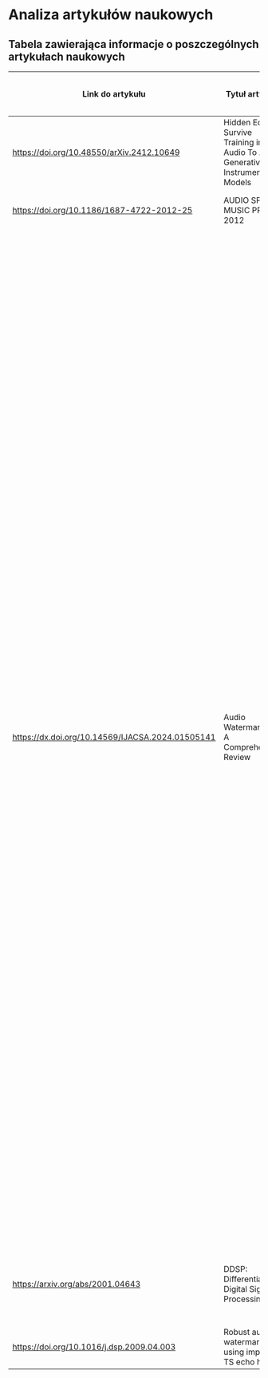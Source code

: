 # Analiza artykułów naukowych

## Tabela zawierająca informacje o poszczególnych artykułach naukowych

| Link do artykułu                                 | Tytuł artykułu                                                                | Imiona i nazwiska autorów                                             | Autorski komentarz                                                                                                                                                                                                                                                                                                                                                                                                                                                                                                                                                                                                                                                                                                                                                                                                                                                                                                                                                                                                                                                                                                                                                                                                      | Dostępny kod                                                                                                                                                                                                         | Dostępne pre-trenowane modele                                                                                                                                                                           | Metryki ewaluacji                                                                                                                                                                                                                                                                                   | Wykorzystane zasoby obliczeniowe                                                                          |
|--------------------------------------------------|-------------------------------------------------------------------------------|-----------------------------------------------------------------------|-------------------------------------------------------------------------------------------------------------------------------------------------------------------------------------------------------------------------------------------------------------------------------------------------------------------------------------------------------------------------------------------------------------------------------------------------------------------------------------------------------------------------------------------------------------------------------------------------------------------------------------------------------------------------------------------------------------------------------------------------------------------------------------------------------------------------------------------------------------------------------------------------------------------------------------------------------------------------------------------------------------------------------------------------------------------------------------------------------------------------------------------------------------------------------------------------------------------------|----------------------------------------------------------------------------------------------------------------------------------------------------------------------------------------------------------------------|---------------------------------------------------------------------------------------------------------------------------------------------------------------------------------------------------------|-----------------------------------------------------------------------------------------------------------------------------------------------------------------------------------------------------------------------------------------------------------------------------------------------------|-----------------------------------------------------------------------------------------------------------|
| https://doi.org/10.48550/arXiv.2412.10649        | Hidden Echoes Survive Training in Audio To Audio Generative Instrument Models | Christopher J. Tralie, Matt Amery, Benjamin Douglas, Ian Utz          |                                                                                                                                                                                                                                                                                                                                                                                                                                                                                                                                                                                                                                                                                                                                                                                                                                                                                                                                                                                                                                                                                                                                                                                                                         |                                                                                                                                                                                                                      |                                                                                                                                                                                                         |                                                                                                                                                                                                                                                                                                     |                                                                                                           |
| https://doi.org/10.1186/1687-4722-2012-25        | AUDIO SPEECH MUSIC PROC. 2012                                                 | Djebbar, F., Ayad, B., Meraim, K.A. et al.                            |                                                                                                                                                                                                                                                                                                                                                                                                                                                                                                                                                                                                                                                                                                                                                                                                                                                                                                                                                                                                                                                                                                                                                                                                                         |                                                                                                                                                                                                                      |                                                                                                                                                                                                         |                                                                                                                                                                                                                                                                                                     |                                                                                                           |
| https://dx.doi.org/10.14569/IJACSA.2024.01505141 | Audio Watermarking: A Comprehensive Review                                    | Mohammad Shorif Uddin, Ohidujjaman, Mahmudul Hasan, Tetsuya Shimamura | Dotyczy różnych technik oznaczania wodnego audio, w tym: low bit encoding, silence intervals, magnitude spectrum, tone insertion, phase spectrum, spread spectrum, cepestral domain, wavelet, codebook modification, bitstream hiding. Jeśli natomiast chodzi o opis techniki ukrytych ech to te dane ukrywa się, manipulując trzema parametrami: amplitudą początkową, opóźnieniem (do 1 ms, by było niesłyszalne) i szybkością zaniku. Dzięki temu dane są niesłyszalne dla ludzkiego ucha. Niestety wskazuje na to, że wadą jest niski poziom osadzania danych i ograniczona odporność na zakłócenia, co sprawia, że metoda ta jest rzadko stosowana w nowoczesnej steganografii audio. Nowsze podejścia, jak technika rozpraszania echa w czasie, poprawiają odporność na przetwarzanie sygnału, rozkładając dane w całym sygnale i wykorzystując korelację do ich odzyskiwania ("echo hiding-time spread technique", czyli time-spread hidden echo, które będziemy jeszcze badać). Artykuł podaje źródło echo hiding-time spread technique w [17], czyli _Y Erfani, S Siahpoush, Robust audio watermarking using improved TS echo hiding. Digital Signal Process._ - musimy przeanalizować ten artykuł dokładniej. | Nie - jedyny odnaleziony link, który mógł prowadzić do jakichkolwiek większej ilości inforacji i potencjalnie kodu źródłowego (http://asmp.eurasipjournals.com/content/2012/1/25) wskazuje na HTTP/1.1 404 Not Found | Brak danych - artykuł nie wspomina o żadnych modelach generujących audio - omawia tylko steganografię audio, bez modeli AI czy jakiejkolwiek generacji sygnałów na podstawie oznakowanych wodnie audio. | Główne kryteria porównania technik steganograficznych audio: <br>- Hiding rate<br>- Imperceptibility (PESQ, SegSNR)<br>- Robustness (korelacja w dekoderze)<br>- Amplifikacja<br>- Filtrowanie<br>- Rekwantyzacja<br>- Resampling<br>- Dodanie szumu<br>- Kodowanie/Dekodowanie<br>- Transkodowanie | Brak danych - nie ma mowy o zasobach obliczeniowych, ponieważ artykuł nie omawia hardware'u czy obliczeń. |
| https://arxiv.org/abs/2001.04643                 | DDSP: Differentiable Digital Signal Processing                                | Jesse Engel and Lamtharn Hantrakul and Chenjie Gu and Adam Roberts    |                                                                                                                                                                                                                                                                                                                                                                                                                                                                                                                                                                                                                                                                                                                                                                                                                                                                                                                                                                                                                                                                                                                                                                                                                         |                                                                                                                                                                                                                      |                                                                                                                                                                                                         |                                                                                                                                                                                                                                                                                                     |                                                                                                           |
| https://doi.org/10.1016/j.dsp.2009.04.003        | Robust audio watermarking using improved TS echo hiding                       | Yousof Erfani, Shadi Siahpoush                                        |                                                                                                                                                                                                                                                                                                                                                                                                                                                                                                                                                                                                                                                                                                                                                                                                                                                                                                                                                                                                                                                                                                                                                                                                                         |                                                                                                                                                                                                                      |                                                                                                                                                                                                         |                                                                                                                                                                                                                                                                                                     |                                                                                                           |
